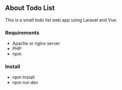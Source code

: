 ## About Todo List

This is a small todo list web app using Laravel and Vue.

### Requirements
- Apache or nginx server
- PHP
- npm

### Install
- npm Install
- npm run dev
